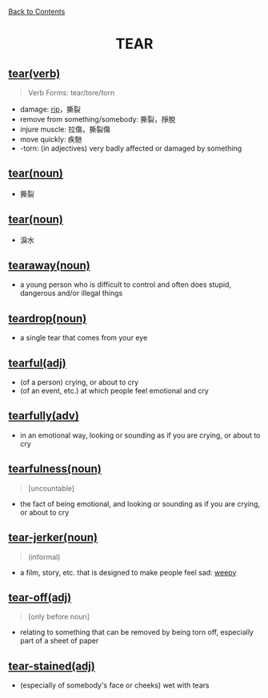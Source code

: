 ﻿[Back to Contents](../../../README.md)

<h1 style="text-align: center;">TEAR</h1>

## [tear(verb)](https://www.oxfordlearnersdictionaries.com/definition/english/tear1_1)
> Verb Forms: tear/tore/torn
* damage: [rip]，撕裂
* remove from something/somebody: 撕裂，掙脫
* injure muscle: 拉傷，撕裂傷
* move quickly: 疾馳
* -torn: (in adjectives) very badly affected or damaged by something

## [tear(noun)](https://www.oxfordlearnersdictionaries.com/definition/english/tear1_2)
* 撕裂

## [tear(noun)](https://www.oxfordlearnersdictionaries.com/definition/english/tear2_2)
* 淚水

## [tearaway(noun)](https://www.oxfordlearnersdictionaries.com/definition/english/tearaway)
*  a young person who is difficult to control and often does stupid, dangerous and/or illegal things

## [teardrop(noun)](https://www.oxfordlearnersdictionaries.com/definition/english/teardrop)
*  a single tear that comes from your eye

## [tearful(adj)](https://www.oxfordlearnersdictionaries.com/definition/english/tearful)
* (of a person) crying, or about to cry
* (of an event, etc.) at which people feel emotional and cry

## [tearfully(adv)](https://www.oxfordlearnersdictionaries.com/definition/english/tearfully)
* in an emotional way, looking or sounding as if you are crying, or about to cry

## [tearfulness(noun)](https://www.oxfordlearnersdictionaries.com/definition/english/tearfulness)
> [uncountable]
* the fact of being emotional, and looking or sounding as if you are crying, or about to cry

## [tear-jerker(noun)](https://www.oxfordlearnersdictionaries.com/definition/english/tear-jerker)
> (informal)
* a film, story, etc. that is designed to make people feel sad: [weepy]

## [tear-off(adj)](https://www.oxfordlearnersdictionaries.com/definition/english/tear-off)
> [only before noun]
* relating to something that can be removed by being torn off, especially part of a sheet of paper

## [tear-stained(adj)](https://www.oxfordlearnersdictionaries.com/definition/english/tear-stained)
* (especially of somebody's face or cheeks) wet with tears


[rip]: https://www.oxfordlearnersdictionaries.com/definition/english/rip_1
[weepy]: https://www.oxfordlearnersdictionaries.com/definition/english/weepy_2
